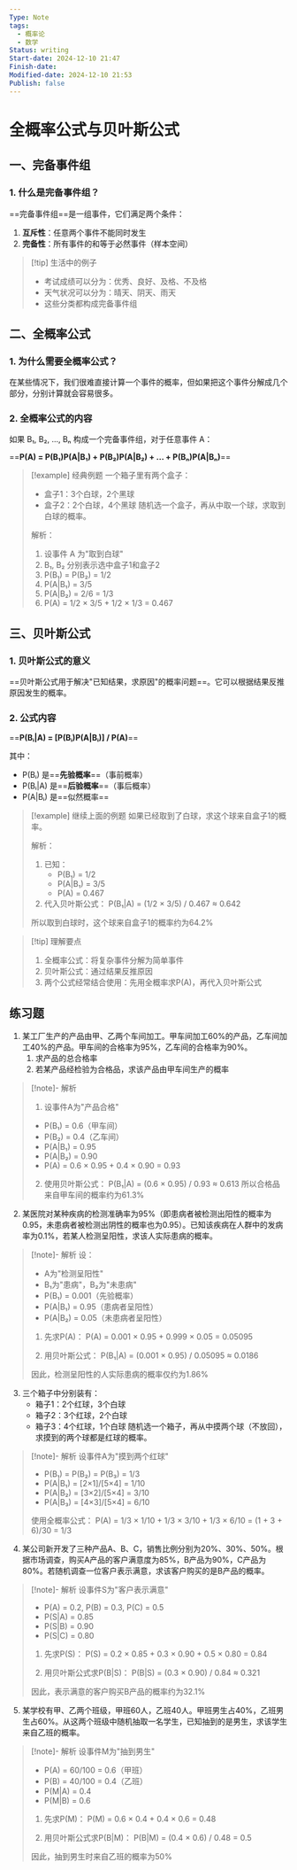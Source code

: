 ```yaml
---
Type: Note
tags:
  - 概率论
  - 数学
Status: writing
Start-date: 2024-12-10 21:47
Finish-date: 
Modified-date: 2024-12-10 21:53
Publish: false
---
```


# 全概率公式与贝叶斯公式

## 一、完备事件组

### 1. 什么是完备事件组？
==完备事件组==是一组事件，它们满足两个条件：
1. **互斥性**：任意两个事件不能同时发生
2. **完备性**：所有事件的和等于必然事件（样本空间）

> [!tip] 生活中的例子
> - 考试成绩可以分为：优秀、良好、及格、不及格
> - 天气状况可以分为：晴天、阴天、雨天
> - 这些分类都构成完备事件组

## 二、全概率公式

### 1. 为什么需要全概率公式？
在某些情况下，我们很难直接计算一个事件的概率，但如果把这个事件分解成几个部分，分别计算就会容易很多。

### 2. 全概率公式的内容
如果 B₁, B₂, ..., Bₙ 构成一个完备事件组，对于任意事件 A：

==**P(A) = P(B₁)P(A|B₁) + P(B₂)P(A|B₂) + ... + P(Bₙ)P(A|Bₙ)**==

> [!example] 经典例题
> 一个箱子里有两个盒子：
> - 盒子1：3个白球，2个黑球
> - 盒子2：2个白球，4个黑球
> 随机选一个盒子，再从中取一个球，求取到白球的概率。
> 
> 解析：
> 1. 设事件 A 为"取到白球"
> 2. B₁, B₂ 分别表示选中盒子1和盒子2
> 3. P(B₁) = P(B₂) = 1/2
> 4. P(A|B₁) = 3/5
> 5. P(A|B₂) = 2/6 = 1/3
> 6. P(A) = 1/2 × 3/5 + 1/2 × 1/3 = 0.467

## 三、贝叶斯公式

### 1. 贝叶斯公式的意义
==贝叶斯公式用于解决"已知结果，求原因"的概率问题==。它可以根据结果反推原因发生的概率。

### 2. 公式内容
==**P(Bᵢ|A) = [P(Bᵢ)P(A|Bᵢ)] / P(A)**==

其中：
- P(Bᵢ) 是==**先验概率**==（事前概率）
- P(Bᵢ|A) 是==**后验概率**==（事后概率）
- P(A|Bᵢ) 是==似然概率==

> [!example] 继续上面的例题
> 如果已经取到了白球，求这个球来自盒子1的概率。
> 
> 解析：
> 1. 已知：
>    - P(B₁) = 1/2
>    - P(A|B₁) = 3/5
>    - P(A) = 0.467
> 2. 代入贝叶斯公式：
>    P(B₁|A) = (1/2 × 3/5) / 0.467 ≈ 0.642
> 
> 所以取到白球时，这个球来自盒子1的概率约为64.2%

> [!tip] 理解要点
> 1. 全概率公式：将复杂事件分解为简单事件
> 2. 贝叶斯公式：通过结果反推原因
> 3. 两个公式经常结合使用：先用全概率求P(A)，再代入贝叶斯公式


## 练习题
1. 某工厂生产的产品由甲、乙两个车间加工。甲车间加工60%的产品，乙车间加工40%的产品。甲车间的合格率为95%，乙车间的合格率为90%。
   1) 求产品的总合格率
   2) 若某产品经检验为合格品，求该产品由甲车间生产的概率

> [!note]- 解析
> 1) 设事件A为"产品合格"
> - P(B₁) = 0.6（甲车间）
> - P(B₂) = 0.4（乙车间）
> - P(A|B₁) = 0.95
> - P(A|B₂) = 0.90
> - P(A) = 0.6 × 0.95 + 0.4 × 0.90 = 0.93
> 
> 2) 使用贝叶斯公式：
> P(B₁|A) = (0.6 × 0.95) / 0.93 ≈ 0.613
> 所以合格品来自甲车间的概率约为61.3%

2. 某医院对某种疾病的检测准确率为95%（即患病者被检测出阳性的概率为0.95，未患病者被检测出阴性的概率也为0.95）。已知该疾病在人群中的发病率为0.1%，若某人检测呈阳性，求该人实际患病的概率。

> [!note]- 解析
> 设：
> - A为"检测呈阳性"
> - B₁为"患病"，B₂为"未患病"
> - P(B₁) = 0.001（先验概率）
> - P(A|B₁) = 0.95（患病者呈阳性）
> - P(A|B₂) = 0.05（未患病者呈阳性）
> 
> 1. 先求P(A)：
> P(A) = 0.001 × 0.95 + 0.999 × 0.05 = 0.05095
> 
> 2. 用贝叶斯公式：
> P(B₁|A) = (0.001 × 0.95) / 0.05095 ≈ 0.0186
> 
> 因此，检测呈阳性的人实际患病的概率仅约为1.86%

3. 三个箱子中分别装有：
   - 箱子1：2个红球，3个白球
   - 箱子2：3个红球，2个白球
   - 箱子3：4个红球，1个白球
   随机选一个箱子，再从中摸两个球（不放回），求摸到的两个球都是红球的概率。

> [!note]- 解析
> 设事件A为"摸到两个红球"
> - P(B₁) = P(B₂) = P(B₃) = 1/3
> - P(A|B₁) = [2×1]/[5×4] = 1/10
> - P(A|B₂) = [3×2]/[5×4] = 3/10
> - P(A|B₃) = [4×3]/[5×4] = 6/10
> 
> 使用全概率公式：
> P(A) = 1/3 × 1/10 + 1/3 × 3/10 + 1/3 × 6/10
> = (1 + 3 + 6)/30
> = 1/3

4. 某公司新开发了三种产品A、B、C，销售比例分别为20%、30%、50%。根据市场调查，购买A产品的客户满意度为85%，B产品为90%，C产品为80%。若随机调查一位客户表示满意，求该客户购买的是B产品的概率。

> [!note]- 解析
> 设事件S为"客户表示满意"
> - P(A) = 0.2, P(B) = 0.3, P(C) = 0.5
> - P(S|A) = 0.85
> - P(S|B) = 0.90
> - P(S|C) = 0.80
> 
> 1. 先求P(S)：
> P(S) = 0.2 × 0.85 + 0.3 × 0.90 + 0.5 × 0.80 = 0.84
> 
> 2. 用贝叶斯公式求P(B|S)：
> P(B|S) = (0.3 × 0.90) / 0.84 ≈ 0.321
> 
> 因此，表示满意的客户购买B产品的概率约为32.1%

5. 某学校有甲、乙两个班级，甲班60人，乙班40人。甲班男生占40%，乙班男生占60%。从这两个班级中随机抽取一名学生，已知抽到的是男生，求该学生来自乙班的概率。

> [!note]-  解析
> 设事件M为"抽到男生"
> - P(A) = 60/100 = 0.6（甲班）
> - P(B) = 40/100 = 0.4（乙班）
> - P(M|A) = 0.4
> - P(M|B) = 0.6
> 
> 1. 先求P(M)：
> P(M) = 0.6 × 0.4 + 0.4 × 0.6 = 0.48
> 
> 2. 用贝叶斯公式求P(B|M)：
> P(B|M) = (0.4 × 0.6) / 0.48 = 0.5
> 
> 因此，抽到男生时来自乙班的概率为50%
